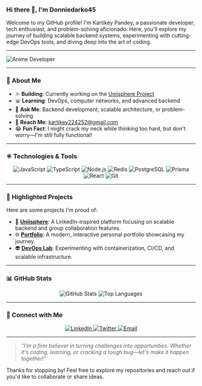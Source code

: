 ### Hi there 👋, I'm Donniedarko45

Welcome to my GitHub profile! I'm Kartikey Pandey, a passionate developer, tech enthusiast, and problem-solving aficionado. Here, you'll explore my journey of building scalable backend systems, experimenting with cutting-edge DevOps tools, and diving deep into the art of coding.

---

![Anime Developer](https://i.imgur.com/q9WHe4T.gif)

---

### 🌟 About Me

- ⚛️ **Building**: Currently working on the [Uniisphere Project](https://github.com/Donniedarko45/uniisphere)
- 📊 **Learning**: DevOps, computer networks, and advanced backend
- 🙋 **Ask Me**: Backend development, scalable architecture, or problem-solving
- 📧 **Reach Me**: [kartikey224252@gmail.com](mailto:kartikey224252@gmail.com)
- 😂 **Fun Fact**: I might crack my neck while thinking too hard, but don't worry—I'm still fully functional!

---

### ⚛️ Technologies & Tools

<p align="center">
  <img src="https://img.shields.io/badge/JavaScript-F7DF1E?style=for-the-badge&logo=javascript&logoColor=black" alt="JavaScript" />
  <img src="https://img.shields.io/badge/TypeScript-3178C6?style=for-the-badge&logo=typescript&logoColor=white" alt="TypeScript" />
  <img src="https://img.shields.io/badge/Node.js-339933?style=for-the-badge&logo=nodedotjs&logoColor=white" alt="Node.js" />
  <img src="https://img.shields.io/badge/Redis-DC382D?style=for-the-badge&logo=redis&logoColor=white" alt="Redis" />
  <img src="https://img.shields.io/badge/PostgreSQL-336791?style=for-the-badge&logo=postgresql&logoColor=white" alt="PostgreSQL" />
  <img src="https://img.shields.io/badge/Prisma-2D3748?style=for-the-badge&logo=prisma&logoColor=white" alt="Prisma" />
  <img src="https://img.shields.io/badge/React-61DAFB?style=for-the-badge&logo=react&logoColor=black" alt="React" />
  <img src="https://img.shields.io/badge/Git-F05032?style=for-the-badge&logo=git&logoColor=white" alt="Git" />
</p>

---

### 🎩 Highlighted Projects

Here are some projects I'm proud of:

- 🎨 **[Uniisphere](https://github.com/Donniedarko45/uniisphere)**: A LinkedIn-inspired platform focusing on scalable backend and group collaboration features.
- 🌐 **[Portfolio](https://portfolio-three-jade-30.vercel.app/)**: A modern, interactive personal portfolio showcasing my journey.
- 👽 **[DevOps Lab](https://github.com/Donniedarko45/devops-lab)**: Experimenting with containerization, CI/CD, and scalable infrastructure.

---

### 📊 GitHub Stats

<div align="center">
  <img src="https://github-readme-stats.vercel.app/api?username=Donniedarko45&show_icons=true&theme=radical" alt="GitHub Stats" />
  <img src="https://github-readme-stats.vercel.app/api/top-langs/?username=Donniedarko45&layout=compact&theme=radical" alt="Top Languages" />
</div>

---

### 💌 Connect with Me

<p align="center">
  <a href="https://www.linkedin.com/in/kartikeypandey45/">
    <img src="https://img.shields.io/badge/LinkedIn-0A66C2?style=for-the-badge&logo=linkedin&logoColor=white" alt="LinkedIn" />
  </a>
  <a href="https://x.com/hellomewhat">
    <img src="https://img.shields.io/badge/Twitter-1DA1F2?style=for-the-badge&logo=twitter&logoColor=white" alt="Twitter" />
  </a>
  <a href="mailto:kartikey224252@gmail.com">
    <img src="https://img.shields.io/badge/Email-D14836?style=for-the-badge&logo=gmail&logoColor=white" alt="Email" />
  </a>
</p>

---

> _"I'm a firm believer in turning challenges into opportunities. Whether it's coding, learning, or cracking a tough bug—let's make it happen together!"_

Thanks for stopping by! Feel free to explore my repositories and reach out if you'd like to collaborate or share ideas.

